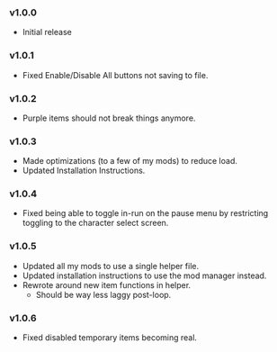 ### v1.0.0
* Initial release

### v1.0.1
* Fixed Enable/Disable All buttons not saving to file.

### v1.0.2
* Purple items should not break things anymore.

### v1.0.3
* Made optimizations (to a few of my mods) to reduce load.
* Updated Installation Instructions.

### v1.0.4
* Fixed being able to toggle in-run on the pause menu by restricting toggling to the character select screen.

### v1.0.5
* Updated all my mods to use a single helper file.
* Updated installation instructions to use the mod manager instead.
* Rewrote around new item functions in helper.
    * Should be way less laggy post-loop.

### v1.0.6
* Fixed disabled temporary items becoming real.